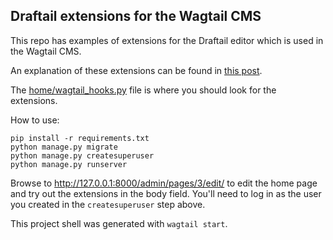Draftail extensions for the Wagtail CMS
---------------------------------------

This repo has examples of extensions for the Draftail editor which is used in the Wagtail CMS.

An explanation of these extensions can be found in [this post](https://medium.com/@timlwhite/custom-in-line-styles-with-draftail-939201c2bbda).

The [home/wagtail_hooks.py](https://github.com/cyface/draftail_plugin_examples/blob/master/home/wagtail_hooks.py) file is where you should look for the extensions.

How to use:

```
pip install -r requirements.txt
python manage.py migrate
python manage.py createsuperuser
python manage.py runserver
```

Browse to http://127.0.0.1:8000/admin/pages/3/edit/ to edit the home page and try out the extensions in the body field.  You'll need to log in as the user you created in the `createsuperuser` step above.

This project shell was generated with `wagtail start`.

